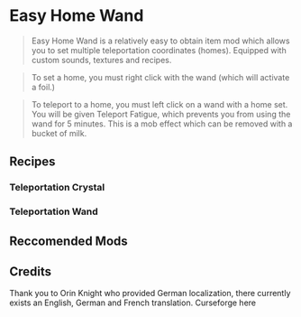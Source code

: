 # Easy Home Wand

> Easy Home Wand is a relatively easy to obtain item mod which allows you to set multiple teleportation coordinates (homes). Equipped with custom sounds, textures and recipes.

> To set a home, you must right click with the wand (which will activate a foil.)

> To teleport to a home, you must left click on a wand with a home set. You will be given Teleport Fatigue, which prevents you from using the wand for 5 minutes. This is a mob effect which can be removed with a bucket of milk.

## Recipes

### Teleportation Crystal

### Teleportation Wand

## Reccomended Mods


## Credits
Thank you to Orin Knight who provided German localization, there currently exists an English, German and French translation.
Curseforge here
